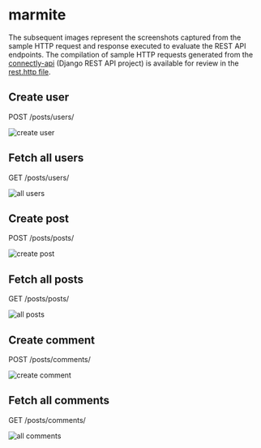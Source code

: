 # marmite

The subsequent images represent the screenshots captured from the sample HTTP request and response executed to evaluate the REST API endpoints. The compilation of sample HTTP requests generated from the [connectly-api](https://github.com/imperionite/marmite/tree/main/connectly-api) (Django REST API project) is available for review in the [rest.http file](https://github.com/imperionite/marmite/blob/main/rest.http).

## Create user

POST /posts/users/


![create user](https://drive.google.com/uc?id=1VaKxgIw83Uk27qj2v2N5KMk2Z4cnIRTX)


## Fetch all users


GET /posts/users/ 

![all users](https://drive.google.com/uc?id=1RbHCg7FE7hhfwSJ8v1hL5gTa-qpqmEpO)


## Create post


POST /posts/posts/


![create post](https://drive.google.com/uc?id=1d7_xg0gKN0q6YG4oMzTBJ8OvvfsZDzJR)


## Fetch all posts


GET /posts/posts/ 


![all posts](https://drive.google.com/uc?id=1xU6DPFmbO2Sjm1aB_adYgEHavJeCFhTM)



## Create comment


POST /posts/comments/


![create comment](https://drive.google.com/uc?id=1RIUpadp9FpS8NaOLFXN7EQl68TYDugx2)


## Fetch all comments


GET /posts/comments/ 


![all comments](https://drive.google.com/uc?id=17uEsmEY1YiOGALYUDODRf8Q3g4ocJvYZ)




